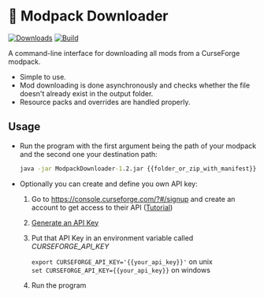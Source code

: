 # 🔩 Modpack Downloader 

[![Downloads](https://img.shields.io/github/downloads/Joshyx/ModpackDownloader/total?color=light&label=Downloads)]()
[![Build](https://github.com/Joshyx/ModpackDownloader/actions/workflows/build.yml/badge.svg)](https://github.com/Joshyx/ModpackDownloader/actions/workflows/build.yml)

A command-line interface for downloading all mods from a CurseForge modpack.

- Simple to use.
- Mod downloading is done asynchronously and checks whether the file doesn't already exist in the output folder.
- Resource packs and overrides are handled properly.

## Usage
- Run the program with the first argument being the path of your modpack and the second one your destination path:
   ```cmd
   java -jar ModpackDownloader-1.2.jar {{folder_or_zip_with_manifest}} {{destination_path}}
   ```

- Optionally you can create and define you own API key:
   1. Go to https://console.curseforge.com/?#/signup and create an account to get access to their API ([Tutorial](https://docs.curseforge.com/#your-next-steps))
   2. [Generate an API Key](https://console.curseforge.com/#/api-keys)
   3. Put that API Key in an environment variable called _CURSEFORGE_API_KEY_

      `export CURSEFORGE_API_KEY='{{your_api_key}}'` on unix \
      `set CURSEFORGE_API_KEY={{your_api_key}}` on windows
   4. Run the program
